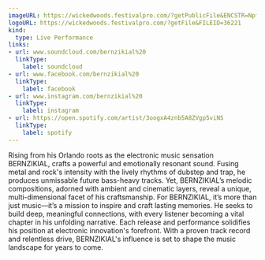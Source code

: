 ```yaml
---
imageURL: https://wickedwoods.festivalpro.com/?getPublicFile&ENCSTR=NpfBFeXlfnyqKzKVimHY
logoURL: https://wickedwoods.festivalpro.com/?getFile&FILEID=36221
kind:
  type: Live Performance
links:
- url: www.soundcloud.com/bernzikial%20
  linkType:
    label: soundcloud
- url: www.facebook.com/bernzikial%20
  linkType:
    label: facebook
- url: www.instagram.com/bernzikial%20
  linkType:
    label: instagram
- url: https://open.spotify.com/artist/3oogxA4znb5A8ZVgp5viNS
  linkType:
    label: spotify
---
```

Rising from his Orlando roots as the electronic music sensation BERNZIKIAL, crafts a powerful and emotionally resonant sound. Fusing metal and rock's intensity with the lively rhythms of dubstep and trap, he produces unmissable future bass-heavy tracks. Yet, BERNZIKIAL’s melodic compositions, adorned with ambient and cinematic layers, reveal a unique, multi-dimensional facet of his craftsmanship. For BERNZIKIAL, it’s more than just music—it’s a mission to inspire and craft lasting memories. He seeks to build deep, meaningful connections, with every listener becoming a vital chapter in his unfolding narrative. Each release and performance solidifies his position at electronic innovation's forefront. With a proven track record and relentless drive, BERNZIKIAL's influence is set to shape the music landscape for years to come. 